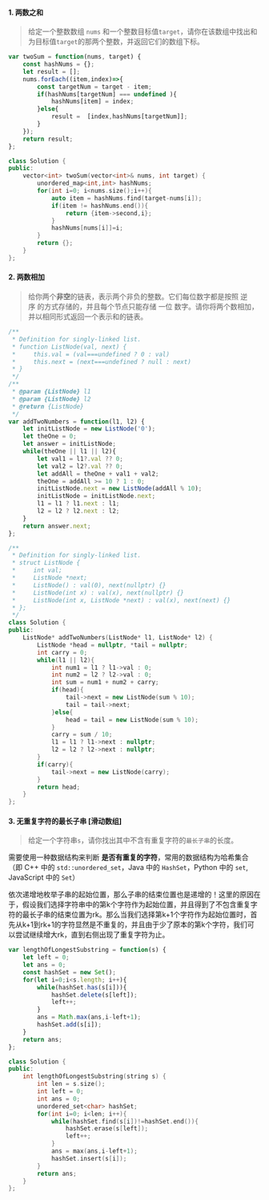 #### 1. 两数之和
>给定一个整数数组 `nums` 和一个整数目标值`target`，请你在该数组中找出和为目标值`target`的那两个整数，并返回它们的数组下标。
```javascript
var twoSum = function(nums, target) {
    const hashNums = {};
    let result = [];
    nums.forEach((item,index)=>{
        const targetNum = target - item;
        if(hashNums[targetNum] === undefined ){
            hashNums[item] = index;
        }else{
            result =  [index,hashNums[targetNum]];
        }
    });
    return result;
};
```
```cpp
class Solution {
public:
    vector<int> twoSum(vector<int>& nums, int target) {
        unordered_map<int,int> hashNums;
        for(int i=0; i<nums.size();i++){
            auto item = hashNums.find(target-nums[i]);
            if(item != hashNums.end()){
                return {item->second,i};
            }
            hashNums[nums[i]]=i;
        }
        return {};
    }
};
```

#### 2. 两数相加
>给你两个**非空**的链表，表示两个非负的整数。它们每位数字都是按照 逆序 的方式存储的，并且每个节点只能存储 一位 数字。请你将两个数相加，并以相同形式返回一个表示和的链表。
```javascript
/**
 * Definition for singly-linked list.
 * function ListNode(val, next) {
 *     this.val = (val===undefined ? 0 : val)
 *     this.next = (next===undefined ? null : next)
 * }
 */
/**
 * @param {ListNode} l1
 * @param {ListNode} l2
 * @return {ListNode}
 */
var addTwoNumbers = function(l1, l2) {
    let initListNode = new ListNode('0');
    let theOne = 0;
    let answer = initListNode;
    while(theOne || l1 || l2){
        let val1 = l1?.val ?? 0;
        let val2 = l2?.val ?? 0;
        let addAll = theOne + val1 + val2;
        theOne = addAll >= 10 ? 1 : 0;
        initListNode.next = new ListNode(addAll % 10);
        initListNode = initListNode.next;
        l1 = l1 ? l1.next : l1;
        l2 = l2 ? l2.next : l2;
    }
    return answer.next;
};
```
```cpp
/**
 * Definition for singly-linked list.
 * struct ListNode {
 *     int val;
 *     ListNode *next;
 *     ListNode() : val(0), next(nullptr) {}
 *     ListNode(int x) : val(x), next(nullptr) {}
 *     ListNode(int x, ListNode *next) : val(x), next(next) {}
 * };
 */
class Solution {
public:
    ListNode* addTwoNumbers(ListNode* l1, ListNode* l2) {
        ListNode *head = nullptr, *tail = nullptr;
        int carry = 0;
        while(l1 || l2){
            int num1 = l1 ? l1->val : 0;
            int num2 = l2 ? l2->val : 0;
            int sum = num1 + num2 + carry;
            if(head){
                tail->next = new ListNode(sum % 10);
                tail = tail->next;
            }else{
                head = tail = new ListNode(sum % 10);
            }
            carry = sum / 10;
            l1 = l1 ? l1->next : nullptr;
            l2 = l2 ? l2->next : nullptr;
        }
        if(carry){
            tail->next = new ListNode(carry);
        }
        return head;
    }
};
```


#### 3. 无重复字符的最长子串 [滑动数组]
>给定一个字符串`s`，请你找出其中不含有重复字符的`最长子串`的长度。

需要使用一种数据结构来判断 **是否有重复的字符**，常用的数据结构为哈希集合（即 C++ 中的 `std::unordered_set`，Java 中的 `HashSet`，Python 中的 `set`, JavaScript 中的 `Set`）

依次递增地枚举子串的起始位置，那么子串的结束位置也是递增的！这里的原因在于，假设我们选择字符串中的第k个字符作为起始位置，并且得到了不包含重复字符的最长子串的结束位置为rk。那么当我们选择第k+1个字符作为起始位置时，首先从k+1到rk+1的字符显然是不重复的，并且由于少了原本的第k个字符，我们可以尝试继续增大rk，直到右侧出现了重复字符为止。
```javascript
var lengthOfLongestSubstring = function(s) {
    let left = 0;
    let ans = 0;
    const hashSet = new Set();
    for(let i=0;i<s.length; i++){
        while(hashSet.has(s[i])){
            hashSet.delete(s[left]);
            left++;
        }
        ans = Math.max(ans,i-left+1);
        hashSet.add(s[i]);
    }
    return ans;
};
```
```cpp
class Solution {
public:
    int lengthOfLongestSubstring(string s) {
        int len = s.size();
        int left = 0;
        int ans = 0;
        unordered_set<char> hashSet;
        for(int i=0; i<len; i++){
            while(hashSet.find(s[i])!=hashSet.end()){
                hashSet.erase(s[left]);
                left++;
            }
            ans = max(ans,i-left+1);
            hashSet.insert(s[i]);
        }
        return ans;
    }
};
```
